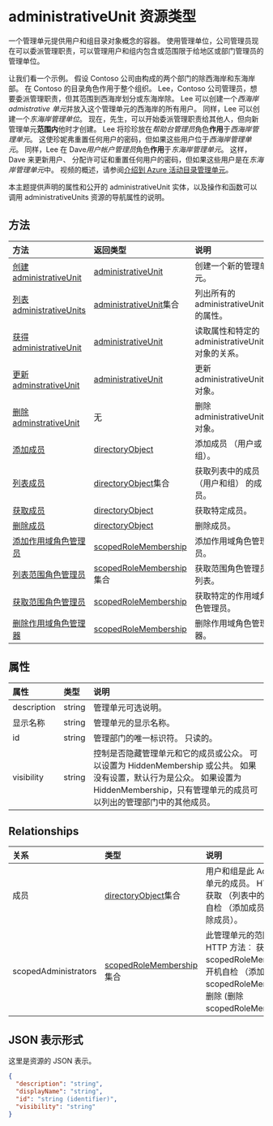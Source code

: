 # <a name="administrativeunit-resource-type"></a>administrativeUnit 资源类型

一个管理单元提供用户和组目录对象概念的容器。 使用管理单位，公司管理员现在可以委派管理职责，可以管理用户和组内包含或范围限于给地区或部门管理员的管理单位。 

让我们看一个示例。 假设 Contoso 公司由构成的两个部门的除西海岸和东海岸部。 在 Contoso 的目录角色作用于整个组织。 Lee，Contoso 公司管理员，想要委派管理职责，但其范围到西海岸划分或东海岸除。  Lee 可以创建一个*西海岸 admistrative 单元*并放入这个管理单元的西海岸的所有用户。  同样，Lee 可以创建一个*东海岸管理单位*。  现在，先生，可以开始委派管理职责给其他人，但向新管理单元**范围内**他时才创建。 Lee 将珍珍放在*帮助台管理员*角色**作用**于*西海岸管理单元*。  这使珍妮弗重置任何用户的密码，但如果这些用户位于*西海岸管理单元*。  同样，Lee 在 Dave*用户帐户管理员*角色**作用**于*东海岸管理单元*。  这样，Dave 来更新用户、 分配许可证和重置任何用户的密码，但如果这些用户是在*东海岸管理单元*中。 视频的概述，请参阅[介绍到 Azure 活动目录管理单元](https://channel9.msdn.com/Series/Windows-Azure-Active-Directory/Introduction-to-Azure-Active-Directory-Administrative-Units)。

本主题提供声明的属性和公开的 administrativeUnit 实体，以及操作和函数可以调用 administrativeUnits 资源的导航属性的说明。


## <a name="methods"></a>方法

| 方法           | 返回类型    |说明|
|:---------------|:--------|:----------|
|[创建 administrativeUnit](../api/administrativeunit_post_administrativeunits.md) | [administrativeUnit](administrativeunit.md) | 创建一个新的管理单元。|
|[列表 administrativeUnits](../api/administrativeunit_list.md) | [administrativeUnit](administrativeunit.md)集合 |列出所有的 administrativeUnits 的属性。|
|[获得 administrativeUnit](../api/administrativeunit_get.md) | [administrativeUnit](administrativeunit.md) |读取属性和特定的 administrativeUnit 对象的关系。|
|[更新 adminstrativeUnit](../api/administrativeunit_update.md) | [administrativeUnit](administrativeunit.md)  |更新 administrativeUnit 对象。 |
|[删除 adminstrativeUnit](../api/administrativeunit_delete.md) | 无 |删除 administrativeUnit 对象。 |
|[添加成员](../api/administrativeunit_post_members.md) |[directoryObject](directoryObject.md)| 添加成员 （用户或组）。|
|[列表成员](../api/administrativeunit_list_members.md) |[directoryObject](directoryObject.md)集合| 获取列表中的成员 （用户和组） 的成员。|
|[获取成员](../api/administrativeunit_get_members.md) |[directoryObject](directoryObject.md)| 获取特定成员。|
|[删除成员](../api/administrativeunit_delete_members.md) |[directoryObject](directoryObject.md)| 删除成员。|
|[添加作用域角色管理员](../api/administrativeunit_post_scopedadministrators.md) |[scopedRoleMembership](scopedrolemembership.md)| 添加作用域角色管理员。|
|[列表范围角色管理员](../api/administrativeunit_list_scopedadministrators.md) |[scopedRoleMembership](scopedrolemembership.md)集合| 获取范围角色管理员列表。|
|[获取范围角色管理员](../api/administrativeunit_get_scopedadministrators.md) |[scopedRoleMembership](scopedrolemembership.md)| 获取特定的作用域角色管理员。|
|[删除作用域角色管理器](../api/administrativeunit_delete_scopedadministrators.md) |[scopedRoleMembership](scopedrolemembership.md)| 删除作用域角色管理器。|

## <a name="properties"></a>属性
| 属性     | 类型   |说明|
|:---------------|:--------|:----------|
|description|string|管理单元可选说明。|
|显示名称|string|管理单元的显示名称。|
|id|string|管理部门的唯一标识符。 只读的。|
|visibility|string|控制是否隐藏管理单元和它的成员或公众。 可以设置为 HiddenMembership 或公共。 如果没有设置，默认行为是公众。 如果设置为 HiddenMembership，只有管理单元的成员可以列出的管理部门中的其他成员。|

## <a name="relationships"></a>Relationships
| 关系 | 类型   |说明|
|:---------------|:--------|:----------|
|成员|[directoryObject](directoryObject.md)集合|用户和组是此 Adminsitrative 单元的成员。 HTTP 方法︰ 获取 （列表中的成员），开机自检 （添加成员），删除 （删除成员）。|
|scopedAdministrators|[scopedRoleMembership](scopedrolemembership.md)集合| 此管理单元的范围的管理员。  HTTP 方法︰ 获取 (列表 scopedRoleMemberships)，开机自检 （添加 scopedRoleMembership），删除 (删除 scopedRoleMembership)。 |

## <a name="json-representation"></a>JSON 表示形式

这里是资源的 JSON 表示。

<!-- {
  "blockType": "resource",
  "optionalProperties": [

  ],
  "@odata.type": "microsoft.graph.administrativeunit"
}-->

```json
{
  "description": "string",
  "displayName": "string",
  "id": "string (identifier)",
  "visibility": "string"
}

```

<!-- uuid: 8fcb5dbc-d5aa-4681-8e31-b001d5168d79
2015-10-25 14:57:30 UTC -->
<!-- {
  "type": "#page.annotation",
  "description": "administrativeUnit resource",
  "keywords": "",
  "section": "documentation",
  "tocPath": ""
}-->
